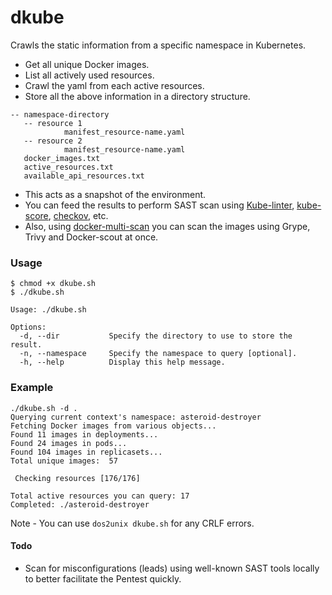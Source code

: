 # dkube

Crawls the static information from a specific namespace in Kubernetes. 

- Get all unique Docker images.
- List all actively used resources.
- Crawl the yaml from each active resources.
- Store all the above information in a directory structure.

```
-- namespace-directory
   -- resource 1
            manifest_resource-name.yaml
   -- resource 2
            manifest_resource-name.yaml
   docker_images.txt
   active_resources.txt
   available_api_resources.txt
```

- This acts as a snapshot of the environment.
- You can feed the results to perform SAST scan using [Kube-linter](https://github.com/stackrox/kube-linter), [kube-score](https://github.com/zegl/kube-score), [checkov](https://github.com/bridgecrewio/checkov), etc.
- Also, using [docker-multi-scan](https://github.com/okpalindrome/docker-multi-scan) you can scan the images using Grype, Trivy and Docker-scout at once.


### Usage
```
$ chmod +x dkube.sh
$ ./dkube.sh          

Usage: ./dkube.sh

Options:
  -d, --dir           Specify the directory to use to store the result.
  -n, --namespace     Specify the namespace to query [optional].
  -h, --help          Display this help message.
```
### Example
```
./dkube.sh -d .
Querying current context's namespace: asteroid-destroyer
Fetching Docker images from various objects...
Found 11 images in deployments...
Found 24 images in pods...
Found 104 images in replicasets...
Total unique images:  57

 Checking resources [176/176]

Total active resources you can query: 17
Completed: ./asteroid-destroyer
```

Note - You can use `dos2unix dkube.sh` for any CRLF errors.

#### Todo
- Scan for misconfigurations (leads) using well-known SAST tools locally to better facilitate the Pentest quickly.